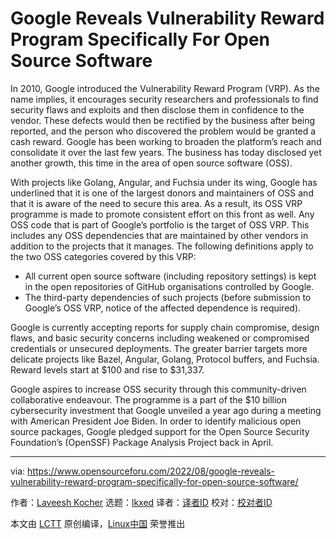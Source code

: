 [#]: subject: "Google Reveals Vulnerability Reward Program Specifically For Open Source Software"
[#]: via: "https://www.opensourceforu.com/2022/08/google-reveals-vulnerability-reward-program-specifically-for-open-source-software/"
[#]: author: "Laveesh Kocher https://www.opensourceforu.com/author/laveesh-kocher/"
[#]: collector: "lkxed"
[#]: translator: " "
[#]: reviewer: " "
[#]: publisher: " "
[#]: url: " "

Google Reveals Vulnerability Reward Program Specifically For Open Source Software
======
In 2010, Google introduced the Vulnerability Reward Program (VRP). As the name implies, it encourages security researchers and professionals to find security flaws and exploits and then disclose them in confidence to the vendor. These defects would then be rectified by the business after being reported, and the person who discovered the problem would be granted a cash reward. Google has been working to broaden the platform’s reach and consolidate it over the last few years. The business has today disclosed yet another growth, this time in the area of open source software (OSS).

With projects like Golang, Angular, and Fuchsia under its wing, Google has underlined that it is one of the largest donors and maintainers of OSS and that it is aware of the need to secure this area. As a result, its OSS VRP programme is made to promote consistent effort on this front as well. Any OSS code that is part of Google’s portfolio is the target of OSS VRP. This includes any OSS dependencies that are maintained by other vendors in addition to the projects that it manages. The following definitions apply to the two OSS categories covered by this VRP:

* All current open source software (including repository settings) is kept in the open repositories of GitHub organisations controlled by Google.
* The third-party dependencies of such projects (before submission to Google’s OSS VRP, notice of the affected dependence is required).

Google is currently accepting reports for supply chain compromise, design flaws, and basic security concerns including weakened or compromised credentials or unsecured deployments. The greater barrier targets more delicate projects like Bazel, Angular, Golang, Protocol buffers, and Fuchsia. Reward levels start at $100 and rise to $31,337.

Google aspires to increase OSS security through this community-driven collaborative endeavour. The programme is a part of the $10 billion cybersecurity investment that Google unveiled a year ago during a meeting with American President Joe Biden. In order to identify malicious open source packages, Google pledged support for the Open Source Security Foundation’s (OpenSSF) Package Analysis Project back in April.

--------------------------------------------------------------------------------

via: https://www.opensourceforu.com/2022/08/google-reveals-vulnerability-reward-program-specifically-for-open-source-software/

作者：[Laveesh Kocher][a]
选题：[lkxed][b]
译者：[译者ID](https://github.com/译者ID)
校对：[校对者ID](https://github.com/校对者ID)

本文由 [LCTT](https://github.com/LCTT/TranslateProject) 原创编译，[Linux中国](https://linux.cn/) 荣誉推出

[a]: https://www.opensourceforu.com/author/laveesh-kocher/
[b]: https://github.com/lkxed
